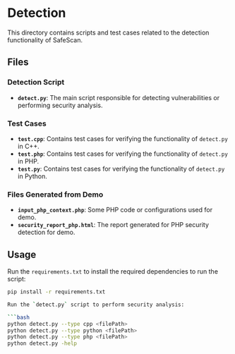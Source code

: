 # Detection

This directory contains scripts and test cases related to the detection functionality of SafeScan.

## Files

### Detection Script
- **`detect.py`**: The main script responsible for detecting vulnerabilities or performing security analysis.

### Test Cases
- **`test.cpp`**: Contains test cases for verifying the functionality of `detect.py` in C++.
- **`test.php`**: Contains test cases for verifying the functionality of `detect.py` in PHP.
- **`test.py`**: Contains test cases for verifying the functionality of `detect.py` in Python.

### Files Generated from Demo
- **`input_php_context.php`**: Some PHP code or configurations used for demo.
- **`security_report_php.html`**: The report generated for PHP security detection for demo.

## Usage

Run the `requirements.txt` to install the required dependencies to run the script:

```bash
pip install -r requirements.txt

Run the `detect.py` script to perform security analysis:

```bash
python detect.py --type cpp <filePath>      
python detect.py --type python <filePath> 
python detect.py --type php <filePath>    
python detect.py -help         
